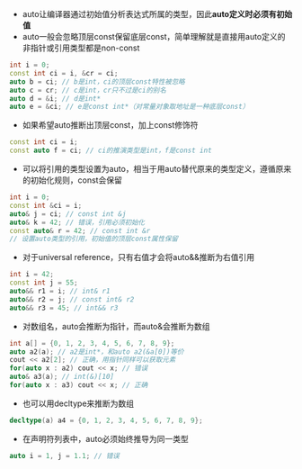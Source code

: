 * auto让编译器通过初始值分析表达式所属的类型，因此**auto定义时必须有初始值**
* auto一般会忽略顶层const保留底层const，简单理解就是直接用auto定义的非指针或引用类型都是non-const
```cpp
int i = 0;
const int ci = i, &cr = ci;
auto b = ci; // b是int，ci的顶层const特性被忽略
auto c = cr; // c是int，cr只不过是ci的别名
auto d = &i; // d是int*
auto e = &ci; // e是const int*（对常量对象取地址是一种底层const）
```
* 如果希望auto推断出顶层const，加上const修饰符
```cpp
const int ci = i;
const auto f = ci; // ci的推演类型是int，f是const int
```
* 可以将引用的类型设置为auto，相当于用auto替代原来的类型定义，遵循原来的初始化规则，const会保留
```cpp
int i = 0;
const int &ci = i;
auto& j = ci; // const int &j
auto& k = 42; // 错误，引用必须初始化
const auto& r = 42; // const int &r
// 设置auto类型的引用，初始值的顶层const属性保留
```
* 对于universal reference，只有右值才会将auto&&推断为右值引用
```cpp
int i = 42;
const int j = 55;
auto&& r1 = i; // int& r1
auto&& r2 = j; // const int& r2
auto&& r3 = 45; // int&& r3
```
* 对数组名，auto会推断为指针，而auto&会推断为数组
```cpp
int a[] = {0, 1, 2, 3, 4, 5, 6, 7, 8, 9};
auto a2(a); // a2是int*，和auto a2(&a[0])等价
cout << a2[2]; // 正确，用指针同样可以获取元素
for(auto x : a2) cout << x; // 错误
auto& a3(a); // int(&)[10]
for(auto x : a3) cout << x; // 正确
```
* 也可以用decltype来推断为数组
```cpp
decltype(a) a4 = {0, 1, 2, 3, 4, 5, 6, 7, 8, 9};
```
* 在声明符列表中，auto必须始终推导为同一类型
```cpp
auto i = 1, j = 1.1; // 错误
```
